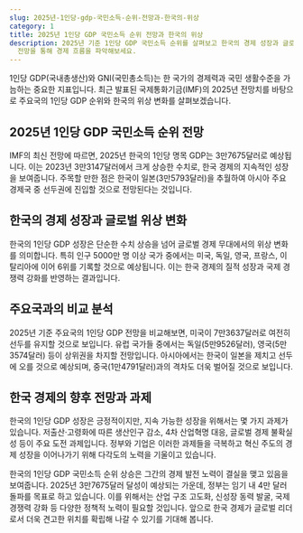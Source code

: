 ```yaml
---
slug: 2025년-1인당-gdp-국민소득-순위-전망과-한국의-위상
category: 1
title: 2025년 1인당 GDP 국민소득 순위 전망과 한국의 위상
description: 2025년 기준 1인당 GDP 국민소득 순위를 살펴보고 한국의 경제 성장과 글로벌 위상 변화를 분석합니다. 주요국 비교와 향후
  전망을 통해 경제 흐름을 파악해보세요.
---
```


1인당 GDP(국내총생산)와 GNI(국민총소득)는 한 국가의 경제력과 국민 생활수준을 가늠하는 중요한 지표입니다. 최근 발표된 국제통화기금(IMF)의 2025년 전망치를 바탕으로 주요국의 1인당 GDP 순위와 한국의 위상 변화를 살펴보겠습니다.

## 2025년 1인당 GDP 국민소득 순위 전망

IMF의 최신 전망에 따르면, 2025년 한국의 1인당 명목 GDP는 3만7675달러로 예상됩니다. 이는 2023년 3만3147달러에서 크게 상승한 수치로, 한국 경제의 지속적인 성장을 보여줍니다. 주목할 만한 점은 한국이 일본(3만5793달러)을 추월하여 아시아 주요 경제국 중 선두권에 진입할 것으로 전망된다는 것입니다.

## 한국의 경제 성장과 글로벌 위상 변화

한국의 1인당 GDP 성장은 단순한 수치 상승을 넘어 글로벌 경제 무대에서의 위상 변화를 의미합니다. 특히 인구 5000만 명 이상 국가 중에서는 미국, 독일, 영국, 프랑스, 이탈리아에 이어 6위를 기록할 것으로 예상됩니다. 이는 한국 경제의 질적 성장과 국제 경쟁력 강화를 반영하는 결과입니다.

## 주요국과의 비교 분석

2025년 기준 주요국의 1인당 GDP 전망을 비교해보면, 미국이 7만3637달러로 여전히 선두를 유지할 것으로 보입니다. 유럽 국가들 중에서는 독일(5만9526달러), 영국(5만3574달러) 등이 상위권을 차지할 전망입니다. 아시아에서는 한국이 일본을 제치고 선두에 오를 것으로 예상되며, 중국(1만4791달러)과의 격차도 더욱 벌어질 것으로 보입니다.

## 한국 경제의 향후 전망과 과제

한국의 1인당 GDP 성장은 긍정적이지만, 지속 가능한 성장을 위해서는 몇 가지 과제가 있습니다. 저출산·고령화에 따른 생산인구 감소, 4차 산업혁명 대응, 글로벌 경제 불확실성 등이 주요 도전 과제입니다. 정부와 기업은 이러한 과제들을 극복하고 혁신 주도의 경제 성장을 이어나가기 위해 다각도의 노력을 기울이고 있습니다.

한국의 1인당 GDP 국민소득 순위 상승은 그간의 경제 발전 노력이 결실을 맺고 있음을 보여줍니다. 2025년 3만7675달러 달성이 예상되는 가운데, 정부는 임기 내 4만 달러 돌파를 목표로 하고 있습니다. 이를 위해서는 산업 구조 고도화, 신성장 동력 발굴, 국제 경쟁력 강화 등 다양한 정책적 노력이 필요할 것입니다. 앞으로 한국 경제가 글로벌 리더로서 더욱 견고한 위치를 확립해 나갈 수 있기를 기대해 봅니다.